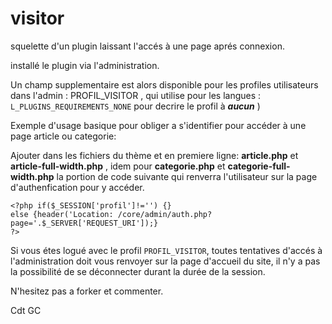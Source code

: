 # visitor
squelette d'un plugin laissant l'accés à une page aprés connexion.

installé le plugin via l'administration.

Un champ supplementaire est alors disponible pour les profiles utilisateurs dans l'admin :  PROFIL_VISITOR , qui utilise pour les langues : `L_PLUGINS_REQUIREMENTS_NONE` pour decrire le profil à ***aucun***  )


Exemple d'usage basique pour obliger a s'identifier pour accéder à une page article ou categorie:

Ajouter dans les fichiers du thème et en premiere ligne: **article.php** et **article-full-width.php** , idem pour **categorie.php** et **categorie-full-width.php** la portion de code suivante qui renverra l'utilisateur sur la page d'authenfication pour y accéder.
```
<?php if($_SESSION['profil']!='') {}
else {header('Location: /core/admin/auth.php?page='.$_SERVER['REQUEST_URI']);}
?>
``` 

Si vous étes logué avec le profil `PROFIL_VISITOR`, toutes tentatives d'accés à l'administration doit vous renvoyer sur la page d'accueil du site, il n'y a pas la possibilité de se déconnecter durant la durée de la session.

N'hesitez pas a forker et commenter.

Cdt GC

